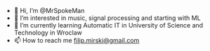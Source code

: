 - 👋 Hi, I’m @MrSpokeMan
- 👀 I’m interested in music, signal processing and starting with ML
- 🌱 I’m currently learning Automatic IT in University of Science and Technology in Wroclaw
- 📫 How to reach me filip.mirski@gmail.com

<!-- - 💞️ I’m looking to collaborate on ... -->

<!---
MrSpokeMan/MrSpokeMan is a ✨ special ✨ repository because its `README.md` (this file) appears on your GitHub profile.
You can click the Preview link to take a look at your changes.
--->
